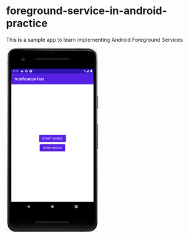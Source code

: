 # foreground-service-in-android-practice
This is a sample app to learn implementing Android Foreground Services


<img src="app/src/main/res/drawable-v24/screenshot.png" width="250" height="500"/>
